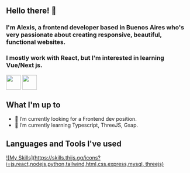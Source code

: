 ## Hello there!  👋

### I'm Alexis, a frontend developer based in Buenos Aires who's very passionate about creating responsive, beautiful, functional websites.

### I mostly work with React, but I'm interested in learning Vue/Next js.


<p align="left">
  <a href="https://www.linkedin.com/in/alexisfordpy/" target="blank"><img align="center" src="https://img.icons8.com/color/2x/linkedin.png" alt="" height="40" width="40" /></a>
    <a href="https://mobile.twitter.com/alekseyrx/" target="blank"><img align="center" src="https://img.icons8.com/color/2x/twitter.png" alt="" height="40" width="40" /></a>
</p>


## What I'm up to

- 🔭 I’m currently looking for a Frontend dev position.
- 🌱 I’m currently learning Typescript, ThreeJS, Gsap.




## Languages and Tools I've used

[![My Skills](https://skills.thijs.gg/icons?i=js,react,nodejs,python,tailwind,html,css,express,mysql, threejs)](https://skills.thijs.gg)





<!--
**Ehrgein/Ehrgein** is a ✨ _special_ ✨ repository because its `README.md` (this file) appears on your GitHub profile.

Here are some ideas to get you started:

- 🔭 I’m currently working on ...
- 🌱 I’m currently learning ...
- 👯 I’m looking to collaborate on ...
- 🤔 I’m looking for help with ...
- 💬 Ask me about ...
- 📫 How to reach me: ...
- 😄 Pronouns: ...
- ⚡ Fun fact: ...
-->
